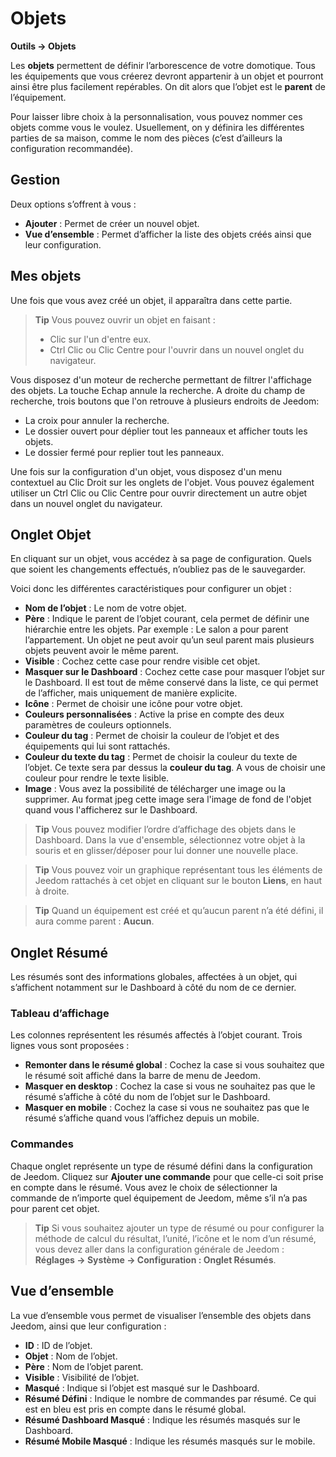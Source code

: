 # Objets
**Outils → Objets**

Les **objets** permettent de définir l’arborescence de votre domotique.
Tous les équipements que vous créerez devront appartenir à un objet et pourront ainsi être plus facilement repérables. On dit alors que l’objet est le **parent** de l’équipement.

Pour laisser libre choix à la personnalisation, vous pouvez nommer ces objets comme vous le voulez. Usuellement, on y définira les différentes parties de sa maison, comme le nom des pièces (c’est d’ailleurs la configuration recommandée).

## Gestion

Deux options s’offrent à vous :
- **Ajouter** : Permet de créer un nouvel objet.
- **Vue d’ensemble** : Permet d’afficher la liste des objets créés ainsi que leur configuration.

## Mes objets

Une fois que vous avez créé un objet, il apparaîtra dans cette partie.

> **Tip**
> Vous pouvez ouvrir un objet en faisant :
> - Clic sur l'un d'entre eux.
> - Ctrl Clic ou Clic Centre pour l'ouvrir dans un nouvel onglet du navigateur.

Vous disposez d'un moteur de recherche permettant de filtrer l'affichage des objets. La touche Echap annule la recherche.
A droite du champ de recherche, trois boutons que l'on retrouve à plusieurs endroits de Jeedom:
- La croix pour annuler la recherche.
- Le dossier ouvert pour déplier tout les panneaux et afficher touts les objets.
- Le dossier fermé pour replier tout les panneaux.

Une fois sur la configuration d'un objet, vous disposez d'un menu contextuel au Clic Droit sur les onglets de l'objet. Vous pouvez également utiliser un Ctrl Clic ou Clic Centre pour ouvrir directement un autre objet dans un nouvel onglet du navigateur.

## Onglet Objet

En cliquant sur un objet, vous accédez à sa page de configuration.
Quels que soient les changements effectués, n’oubliez pas de le sauvegarder.

Voici donc les différentes caractéristiques pour configurer un objet :

- **Nom de l’objet** : Le nom de votre objet.
- **Père** : Indique le parent de l’objet courant, cela permet de définir une hiérarchie entre les objets. Par exemple : Le salon a pour parent l’appartement. Un objet ne peut avoir qu’un seul parent mais plusieurs objets peuvent avoir le même parent.
- **Visible** : Cochez cette case pour rendre visible cet objet.
- **Masquer sur le Dashboard** : Cochez cette case pour masquer l’objet sur le Dashboard. Il est tout de même conservé dans la liste, ce qui permet de l’afficher, mais uniquement de manière explicite.
- **Icône** : Permet de choisir une icône pour votre objet.
- **Couleurs personnalisées** : Active la prise en compte des deux paramètres de couleurs optionnels.
- **Couleur du tag** : Permet de choisir la couleur de l’objet et des équipements qui lui sont rattachés.
- **Couleur du texte du tag** : Permet de choisir la couleur du texte de l’objet. Ce texte sera par dessus la **couleur du tag**. A vous de choisir une couleur pour rendre le texte lisible.
- **Image** : Vous avez la possibilité de télécharger une image ou la supprimer. Au format jpeg cette image sera l'image de fond de l'objet quand vous l'afficherez sur le Dashboard.

> **Tip**
> Vous pouvez modifier l’ordre d’affichage des objets dans le Dashboard. Dans la vue d'ensemble, sélectionnez votre objet à la souris et en glisser/déposer pour lui donner une nouvelle place.

> **Tip**
> Vous pouvez voir un graphique représentant tous les éléments de Jeedom rattachés à cet objet en cliquant sur le bouton **Liens**, en haut à droite.

> **Tip**
> Quand un équipement est créé et qu’aucun parent n’a été défini, il aura comme parent : **Aucun**.

## Onglet Résumé

Les résumés sont des informations globales, affectées à un objet, qui s’affichent notamment sur le Dashboard à côté du nom de ce dernier.

### Tableau d’affichage

Les colonnes représentent les résumés affectés à l’objet courant. Trois lignes vous sont proposées :

- **Remonter dans le résumé global** : Cochez la case si vous souhaitez que le résumé soit affiché dans la barre de menu de Jeedom.
- **Masquer en desktop** : Cochez la case si vous ne souhaitez pas que le résumé s’affiche à côté du nom de l’objet sur le Dashboard.
- **Masquer en mobile** : Cochez la case si vous ne souhaitez pas que le résumé s’affiche quand vous l’affichez depuis un mobile.

### Commandes

Chaque onglet représente un type de résumé défini dans la configuration de Jeedom. Cliquez sur **Ajouter une commande** pour que celle-ci soit prise en compte dans le résumé. Vous avez le choix de sélectionner la commande de n’importe quel équipement de Jeedom, même s’il n’a pas pour parent cet objet.

> **Tip**
> Si vous souhaitez ajouter un type de résumé ou pour configurer la méthode de calcul du résultat, l’unité, l’icône et le nom d’un résumé, vous devez aller dans la configuration générale de Jeedom : **Réglages → Système → Configuration : Onglet Résumés**.

## Vue d’ensemble

La vue d’ensemble vous permet de visualiser l’ensemble des objets dans Jeedom, ainsi que leur configuration :

- **ID** : ID de l’objet.
- **Objet** : Nom de l’objet.
- **Père** : Nom de l’objet parent.
- **Visible** : Visibilité de l’objet.
- **Masqué** : Indique si l’objet est masqué sur le Dashboard.
- **Résumé Défini** : Indique le nombre de commandes par résumé. Ce qui est en bleu est pris en compte dans le résumé global.
- **Résumé Dashboard Masqué** : Indique les résumés masqués sur le Dashboard.
- **Résumé Mobile Masqué** : Indique les résumés masqués sur le mobile.
